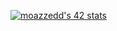 <a href="https://github.com/oakoudad/badge42"><img src="https://badge.mediaplus.ma/darkgray/moazzedd" alt="moazzedd's 42 stats" /></a>
